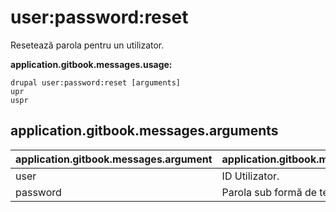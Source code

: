 # user:password:reset
Resetează parola pentru un utilizator.

**application.gitbook.messages.usage:**
```
drupal user:password:reset [arguments]
upr
uspr
```

## application.gitbook.messages.arguments
application.gitbook.messages.argument | application.gitbook.messages.details
---------|-------------
user | ID Utilizator.
password | Parola sub formă de text.
